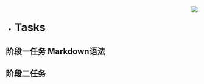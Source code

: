 <img align="right" src="https://github-readme-stats.vercel.app/api?username=onevcat&show_icons=true&icon_color=CE1D2D&text_color=718096&bg_color=ffffff&hide_title=true" />

+ #  **Tasks**
## 阶段一任务 Markdown语法 
## 阶段二任务
